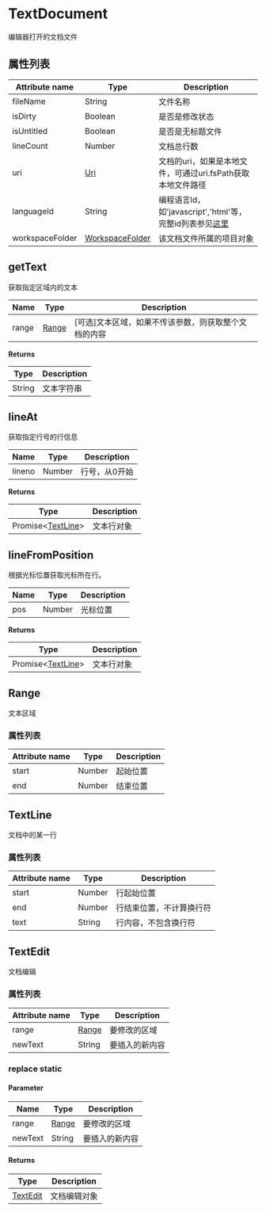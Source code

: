 # TextDocument
编辑器打开的文档文件

## 属性列表

|Attribute name	|Type																												|Description																																										|
|--							|--																													|--																																															|
|fileName				|String																											|文件名称																																												|
|isDirty				|Boolean																										|是否是修改状态																																									|
|isUntitled			|Boolean																										| 是否是无标题文件																																							|
|lineCount			|Number																											|文档总行数																																											|
|uri						|[Uri](/ExtensionDocs/Api/other/Uri)												|文档的uri，如果是本地文件，可通过uri.fsPath获取本地文件路径																		|
|languageId			|String																											|编程语言Id，如'javascript','html'等，完整id列表参见[这里](/ExtensionDocs/Api/other/languageId)	|
|workspaceFolder|[WorkspaceFolder](/ExtensionDocs/Api/other/WorkspaceFolder)|该文档文件所属的项目对象																																				|

## getText
获取指定区域内的文本

|Name	|Type		|Description													|
|--			|--				|--														|
|range		|[Range](#Range)|[可选]文本区域，如果不传该参数，则获取整个文档的内容	|

**Returns**

|Type	|Description		|
|--			|--			|
|String		|文本字符串	|


## lineAt
获取指定行号的行信息

|Name	|Type	|Description			|
|--			|--			|--				|
|lineno		|Number		|行号，从0开始	|

**Returns**

|Type						|Description		|
|--										|--			|
| Promise&lt;[TextLine](#TextLine)&gt;	|文本行对象	|

## lineFromPosition
根据光标位置获取光标所在行。

|Name	|Type	|Description		|
|--			|--			|--			|
|pos		|Number		|光标位置	|

**Returns**

|Type						|Description		|
|--										|--			|
|Promise&lt;[TextLine](#TextLine)&gt;	|文本行对象	|


## Range
文本区域

### 属性列表

|Attribute name	|Type	|Description		|
|--		|--			|--			|
|start	|Number		|起始位置	|
|end	|Number		|结束位置	|

## TextLine
文档中的某一行

### 属性列表

|Attribute name	|Type	|Description						|
|--		|--			|--							|
|start	|Number		|行起始位置					|
|end	|Number		|行结束位置，不计算换行符	|
|text	|String		|行内容，不包含换行符		|


## TextEdit
文档编辑

### 属性列表

|Attribute name	|Type			|Description			|
|--		|--					|--				|
|range	|[Range](#Range)	|要修改的区域	|
|newText|String				|要插入的新内容	|

### replace **static**

#### Parameter

|Name	|Type			|Description			|
|--			|--					|--				|
|range		|[Range](#Range)	|要修改的区域	|
|newText	|String				|要插入的新内容	|

#### Returns

|Type	|Description	|
|--			|--		|
|[TextEdit](#TextEdit)|	文档编辑对象|